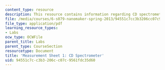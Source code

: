 ```yaml
---
content_type: resource
description: This resource contains information regarding CD spectrometer.
file: /media/courses/6-s079-nanomaker-spring-2013/94551c7cc3b3206cc07c9561fdc35d60_MIT6_S079S13_lab01.pdf
file_type: application/pdf
learning_resource_types:
- Labs
ocw_type: OCWFile
parent_title: Labs
parent_type: CourseSection
resourcetype: Document
title: 'Measurement Sheet 1: CD Spectrometer'
uid: 94551c7c-c3b3-206c-c07c-9561fdc35d60
---
```

